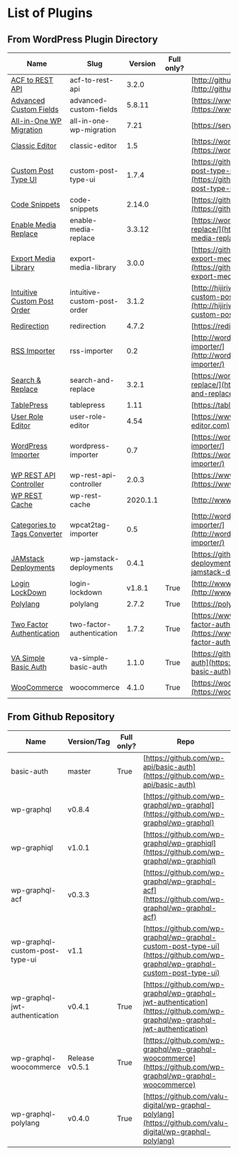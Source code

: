 # List of Plugins

## From WordPress Plugin Directory

| Name | Slug | Version | Full only? | Homepage |
| --- | --- | --- | --- | --- |
| [ACF to REST API](https://wordpress.org/plugins/acf-to-rest-api/) | acf-to-rest-api | 3.2.0 |  | [http://github.com/airesvsg/acf-to-rest-api](http://github.com/airesvsg/acf-to-rest-api) |
| [Advanced Custom Fields](https://wordpress.org/plugins/advanced-custom-fields/) | advanced-custom-fields | 5.8.11 |  | [https://www.advancedcustomfields.com](https://www.advancedcustomfields.com) |
| [All-in-One WP Migration](https://wordpress.org/plugins/all-in-one-wp-migration/) | all-in-one-wp-migration | 7.21 |  | [https://servmask.com/](https://servmask.com/) |
| [Classic Editor](https://wordpress.org/plugins/classic-editor/) | classic-editor | 1.5 |  | [https://wordpress.org/plugins/classic-editor/](https://wordpress.org/plugins/classic-editor/) |
| [Custom Post Type UI](https://wordpress.org/plugins/custom-post-type-ui/) | custom-post-type-ui | 1.7.4 |  | [https://github.com/WebDevStudios/custom-post-type-ui/](https://github.com/WebDevStudios/custom-post-type-ui/) |
| [Code Snippets](https://wordpress.org/plugins/code-snippets/) | code-snippets | 2.14.0 |  | [https://github.com/sheabunge/code-snippets](https://github.com/sheabunge/code-snippets) |
| [Enable Media Replace](https://wordpress.org/plugins/enable-media-replace/) | enable-media-replace | 3.3.12 |  | [https://wordpress.org/plugins/enable-media-replace/](https://wordpress.org/plugins/enable-media-replace/) |
| [Export Media Library](https://wordpress.org/plugins/export-media-library/) | export-media-library | 3.0.0 |  | [https://github.com/massedge/wordpress-plugin-export-media-library](https://github.com/massedge/wordpress-plugin-export-media-library) |
| [Intuitive Custom Post Order](https://wordpress.org/plugins/intuitive-custom-post-order/) | intuitive-custom-post-order | 3.1.2 |  | [http://hijiriworld.com/web/plugins/intuitive-custom-post-order/](http://hijiriworld.com/web/plugins/intuitive-custom-post-order/) |
| [Redirection](https://wordpress.org/plugins/redirection/) | redirection | 4.7.2 |  | [https://redirection.me/](https://redirection.me/) |
| [RSS Importer](https://wordpress.org/plugins/rss-importer/) | rss-importer | 0.2 |  | [http://wordpress.org/extend/plugins/rss-importer/](http://wordpress.org/extend/plugins/rss-importer/) |
| [Search &amp; Replace](https://wordpress.org/plugins/search-and-replace/) | search-and-replace | 3.2.1 |  | [https://wordpress.org/plugins/search-and-replace/](https://wordpress.org/plugins/search-and-replace/) |
| [TablePress](https://wordpress.org/plugins/tablepress/) | tablepress | 1.11 |  | [https://tablepress.org/](https://tablepress.org/) |
| [User Role Editor](https://wordpress.org/plugins/user-role-editor/) | user-role-editor | 4.54 |  | [https://www.role-editor.com](https://www.role-editor.com) |
| [WordPress Importer](https://wordpress.org/plugins/wordpress-importer/) | wordpress-importer | 0.7 |  | [https://wordpress.org/plugins/wordpress-importer/](https://wordpress.org/plugins/wordpress-importer/) |
| [WP REST API Controller](https://wordpress.org/plugins/wp-rest-api-controller/) | wp-rest-api-controller | 2.0.3 |  | [https://www.yikesplugins.com](https://www.yikesplugins.com) |
| [WP REST Cache](https://wordpress.org/plugins/wp-rest-cache/) | wp-rest-cache | 2020.1.1 |  | [http://www.acato.nl](http://www.acato.nl) |
| [Categories to Tags Converter](https://wordpress.org/plugins/wpcat2tag-importer/) | wpcat2tag-importer | 0.5 |  | [http://wordpress.org/extend/plugins/wpcat2tag-importer/](http://wordpress.org/extend/plugins/wpcat2tag-importer/) |
| [JAMstack Deployments](https://wordpress.org/plugins/wp-jamstack-deployments/) | wp-jamstack-deployments | 0.4.1 |  | [https://github.com/crgeary/wp-jamstack-deployments](https://github.com/crgeary/wp-jamstack-deployments) |
| [Login LockDown](https://wordpress.org/plugins/login-lockdown/) | login-lockdown | v1.8.1 | True | [http://www.bad-neighborhood.com/](http://www.bad-neighborhood.com/) |
| [Polylang](https://wordpress.org/plugins/polylang/) | polylang | 2.7.2 | True | [https://polylang.pro](https://polylang.pro) |
| [Two Factor Authentication](https://wordpress.org/plugins/two-factor-authentication/) | two-factor-authentication | 1.7.2 | True | [https://www.simbahosting.co.uk/s3/product/two-factor-authentication/](https://www.simbahosting.co.uk/s3/product/two-factor-authentication/) |
| [VA Simple Basic Auth](https://wordpress.org/plugins/va-simple-basic-auth/) | va-simple-basic-auth | 1.1.0 | True | [https://github.com/VisuAlive/va-simple-basic-auth](https://github.com/VisuAlive/va-simple-basic-auth) |
| [WooCommerce](https://wordpress.org/plugins/woocommerce/) | woocommerce | 4.1.0 | True | [https://woocommerce.com/](https://woocommerce.com/) |

## From Github Repository

| Name | Version/Tag | Full only? | Repo |
| --- | --- | --- | --- |
| basic-auth | master | True | [https://github.com/wp-api/basic-auth](https://github.com/wp-api/basic-auth) |
| wp-graphql | v0.8.4 |  | [https://github.com/wp-graphql/wp-graphql](https://github.com/wp-graphql/wp-graphql) |
| wp-graphiql | v1.0.1 |  | [https://github.com/wp-graphql/wp-graphiql](https://github.com/wp-graphql/wp-graphiql) |
| wp-graphql-acf | v0.3.3 |  | [https://github.com/wp-graphql/wp-graphql-acf](https://github.com/wp-graphql/wp-graphql-acf) |
| wp-graphql-custom-post-type-ui | v1.1 |  | [https://github.com/wp-graphql/wp-graphql-custom-post-type-ui](https://github.com/wp-graphql/wp-graphql-custom-post-type-ui) |
| wp-graphql-jwt-authentication | v0.4.1 | True | [https://github.com/wp-graphql/wp-graphql-jwt-authentication](https://github.com/wp-graphql/wp-graphql-jwt-authentication) |
| wp-graphql-woocommerce | Release v0.5.1 | True | [https://github.com/wp-graphql/wp-graphql-woocommerce](https://github.com/wp-graphql/wp-graphql-woocommerce) |
| wp-graphql-polylang | v0.4.0 | True | [https://github.com/valu-digital/wp-graphql-polylang](https://github.com/valu-digital/wp-graphql-polylang) |
